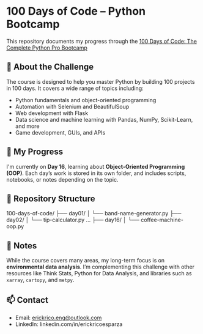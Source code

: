 # 100 Days of Code – Python Bootcamp

This repository documents my progress through the [100 Days of Code: The Complete Python Pro Bootcamp](https://www.udemy.com/course/100-days-of-code/)

## 🧠 About the Challenge

The course is designed to help you master Python by building 100 projects in 100 days. It covers a wide range of topics including:

- Python fundamentals and object-oriented programming
- Automation with Selenium and BeautifulSoup
- Web development with Flask
- Data science and machine learning with Pandas, NumPy, Scikit-Learn, and more
- Game development, GUIs, and APIs

## 🚧 My Progress

I'm currently on **Day 16**, learning about **Object-Oriented Programming (OOP)**. Each day’s work is stored in its own folder, and includes scripts, notebooks, or notes depending on the topic.

## 📁 Repository Structure
100-days-of-code/ 
├── day01/ 
│   └── band-name-generator.py 
├── day02/ 
│  └── tip-calculator.py ... 
├── day16/ 
│  └── coffee-machine-oop.py

## 📌 Notes

While the course covers many areas, my long-term focus is on **environmental data analysis**. I’m complementing this challenge with other resources like Think Stats, Python for Data Analysis, and libraries such as `xarray`, `cartopy`, and `metpy`.

## 📫 Contact

- Email: erickrico.eng@outlook.com  
- LinkedIn: linkedin.com/in/erickricoesparza

